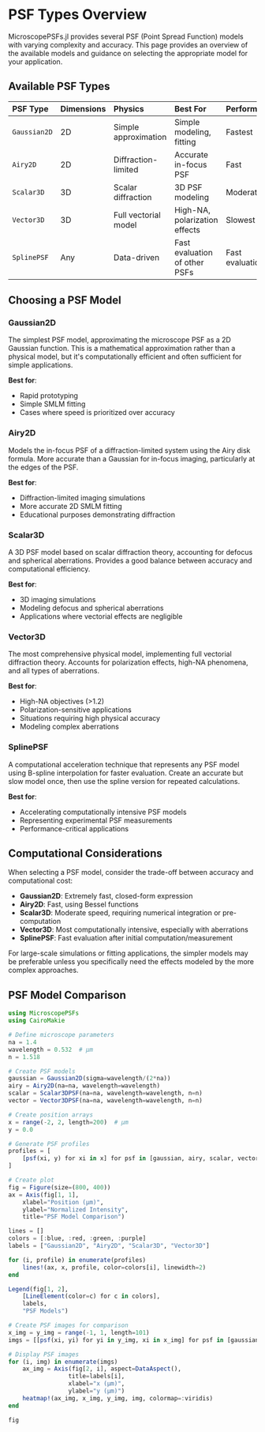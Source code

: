 # PSF Types Overview

MicroscopePSFs.jl provides several PSF (Point Spread Function) models with varying complexity and accuracy. This page provides an overview of the available models and guidance on selecting the appropriate model for your application.

## Available PSF Types

| PSF Type | Dimensions | Physics | Best For | Performance |
|:---------|:-----------|:--------|:---------|:------------|
| `Gaussian2D` | 2D | Simple approximation | Simple modeling, fitting | Fastest |
| `Airy2D` | 2D | Diffraction-limited | Accurate in-focus PSF | Fast |
| `Scalar3D` | 3D | Scalar diffraction | 3D PSF modeling | Moderate |
| `Vector3D` | 3D | Full vectorial model | High-NA, polarization effects | Slowest |
| `SplinePSF` | Any | Data-driven | Fast evaluation of other PSFs | Fast evaluation |

## Choosing a PSF Model

### Gaussian2D

The simplest PSF model, approximating the microscope PSF as a 2D Gaussian function. This is a mathematical approximation rather than a physical model, but it's computationally efficient and often sufficient for simple applications.

**Best for**: 
- Rapid prototyping
- Simple SMLM fitting
- Cases where speed is prioritized over accuracy

### Airy2D

Models the in-focus PSF of a diffraction-limited system using the Airy disk formula. More accurate than a Gaussian for in-focus imaging, particularly at the edges of the PSF.

**Best for**:
- Diffraction-limited imaging simulations
- More accurate 2D SMLM fitting
- Educational purposes demonstrating diffraction

### Scalar3D

A 3D PSF model based on scalar diffraction theory, accounting for defocus and spherical aberrations. Provides a good balance between accuracy and computational efficiency.

**Best for**:
- 3D imaging simulations
- Modeling defocus and spherical aberrations
- Applications where vectorial effects are negligible

### Vector3D

The most comprehensive physical model, implementing full vectorial diffraction theory. Accounts for polarization effects, high-NA phenomena, and all types of aberrations.

**Best for**:
- High-NA objectives (>1.2)
- Polarization-sensitive applications
- Situations requiring high physical accuracy
- Modeling complex aberrations

### SplinePSF

A computational acceleration technique that represents any PSF model using B-spline interpolation for faster evaluation. Create an accurate but slow model once, then use the spline version for repeated calculations.

**Best for**:
- Accelerating computationally intensive PSF models
- Representing experimental PSF measurements
- Performance-critical applications

## Computational Considerations

When selecting a PSF model, consider the trade-off between accuracy and computational cost:

- **Gaussian2D**: Extremely fast, closed-form expression
- **Airy2D**: Fast, using Bessel functions
- **Scalar3D**: Moderate speed, requiring numerical integration or pre-computation
- **Vector3D**: Most computationally intensive, especially with aberrations
- **SplinePSF**: Fast evaluation after initial computation/measurement

For large-scale simulations or fitting applications, the simpler models may be preferable unless you specifically need the effects modeled by the more complex approaches.

## PSF Model Comparison

```julia
using MicroscopePSFs
using CairoMakie

# Define microscope parameters
na = 1.4
wavelength = 0.532  # μm
n = 1.518

# Create PSF models
gaussian = Gaussian2D(sigma=wavelength/(2*na))
airy = Airy2D(na=na, wavelength=wavelength)
scalar = Scalar3DPSF(na=na, wavelength=wavelength, n=n)
vector = Vector3DPSF(na=na, wavelength=wavelength, n=n)

# Create position arrays
x = range(-2, 2, length=200)  # μm
y = 0.0

# Generate PSF profiles
profiles = [
    [psf(xi, y) for xi in x] for psf in [gaussian, airy, scalar, vector]
]

# Create plot
fig = Figure(size=(800, 400))
ax = Axis(fig[1, 1], 
    xlabel="Position (μm)", 
    ylabel="Normalized Intensity",
    title="PSF Model Comparison")

lines = []
colors = [:blue, :red, :green, :purple]
labels = ["Gaussian2D", "Airy2D", "Scalar3D", "Vector3D"]

for (i, profile) in enumerate(profiles)
    lines!(ax, x, profile, color=colors[i], linewidth=2)
end

Legend(fig[1, 2], 
    [LineElement(color=c) for c in colors],
    labels,
    "PSF Models")

# Create PSF images for comparison
x_img = y_img = range(-1, 1, length=101)
imgs = [[psf(xi, yi) for yi in y_img, xi in x_img] for psf in [gaussian, airy, scalar, vector]]

# Display PSF images
for (i, img) in enumerate(imgs)
    ax_img = Axis(fig[2, i], aspect=DataAspect(),
                 title=labels[i],
                 xlabel="x (μm)",
                 ylabel="y (μm)")
    heatmap!(ax_img, x_img, y_img, img, colormap=:viridis)
end

fig
```